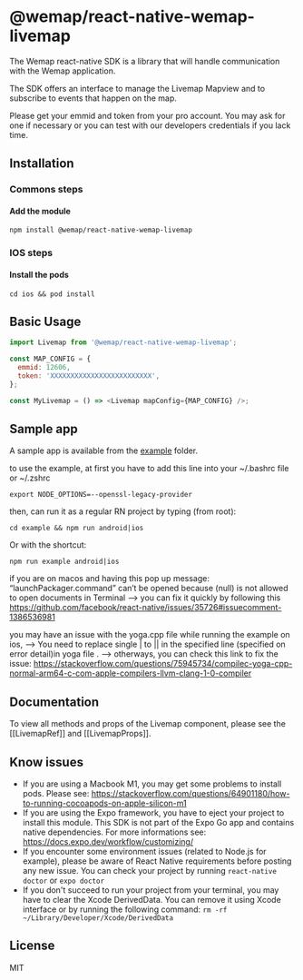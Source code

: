 # @wemap/react-native-wemap-livemap

The Wemap react-native SDK is a library that will handle communication with the Wemap application.

The SDK offers an interface to manage the Livemap Mapview and to subscribe to events that happen on the map.

Please get your emmid and token from your pro account. You may ask for one if necessary or you can test with our developers credentials if you lack time.

## Installation

### Commons steps

#### Add the module

```
npm install @wemap/react-native-wemap-livemap
```

### IOS steps

#### Install the pods

```
cd ios && pod install
```

## Basic Usage

```js
import Livemap from '@wemap/react-native-wemap-livemap';

const MAP_CONFIG = {
  emmid: 12606,
  token: 'XXXXXXXXXXXXXXXXXXXXXXXXX',
};

const MyLivemap = () => <Livemap mapConfig={MAP_CONFIG} />;
```

## Sample app

A sample app is available from the [example](https://github.com/wemap/react-native-wemap-livemap/tree/master/example) folder.

to use the example, at first you have to add this line into your ~/.bashrc file or ~/.zshrc
 
```
export NODE_OPTIONS=--openssl-legacy-provider
```

then, can run it as a regular RN project by typing (from root):

```
cd example && npm run android|ios
```

Or with the shortcut:

```
npm run example android|ios
```

if you are on macos and having this pop up message: “launchPackager.command” can’t be opened because (null) is not allowed to open documents in Terminal
--> you can fix it quickly by following this https://github.com/facebook/react-native/issues/35726#issuecomment-1386536981

you may have an issue with the yoga.cpp file while running the example on ios,
--> You need to replace single | to || in the specified line (specified on error detail)in yoga file .
--> otherways, you can check this link to fix the issue: https://stackoverflow.com/questions/75945734/compilec-yoga-cpp-normal-arm64-c-com-apple-compilers-llvm-clang-1-0-compiler

## Documentation

To view all methods and props of the Livemap component, please see the [[LivemapRef]] and [[LivemapProps]].

## Know issues

- If you are using a Macbook M1, you may get some problems to install pods. Please see: https://stackoverflow.com/questions/64901180/how-to-running-cocoapods-on-apple-silicon-m1
- If you are using the Expo framework, you have to eject your project to install this module. This SDK is not part of the Expo Go app and contains native dependencies. For more informations see: https://docs.expo.dev/workflow/customizing/
- If you encounter some environment issues (related to Node.js for example), please be aware of React Native requirements before posting any new issue. You can check your project by running `react-native doctor` or `expo doctor`
- If you don't succeed to run your project from your terminal, you may have to clear the Xcode DerivedData. You can remove it using Xcode interface or by running the following command: `rm -rf ~/Library/Developer/Xcode/DerivedData`

## License

MIT

